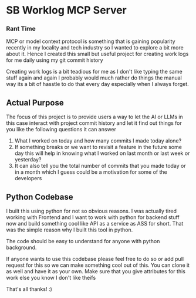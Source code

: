 # SB Worklog MCP Server

### Rant Time
MCP or model context protocol is something that is gaining popularity recently in my locality and tech industry so I wanted to explore a bit more about it. Hence I created this small but useful project for creating work logs for me daily using my git commit history

Creating work logs is a bit teadious for me as I don't like typing the same stuff again and again I probably would much rather do things the manual way its a bit of hasstle to do that every day especially when I always forget.

## Actual Purpose
The focus of this project is to provide users a way to let the AI or LLMs in this case interact with project commit history and let it find out things for you like the following questions it can answer

1. What I worked on today and how many commits I made today alone?
2. If something breaks or we want to revisit a feature in the future some day this will help in knowing what I worked on last month or last week or yesterday?
3. It can also tell you the total number of commits that you made today or in a month which I guess could be a motivation for some of the developers


## Python Codebase
I built this using python for not so obvious reasons. I was actually tired working with Frontend and I want to work with python for backend stuff now and build something cool like API as a service as ASS for short. That was the simple reason why I built this tool in python.

The code should be easy to understand for anyone with python background.

If anyone wants to use this codebase please feel free to do so or add pull request for this so we can make something cool out of this. You can clone it as well and have it as your own. Make sure that you give attributes for this work else you know I don't like theifs


That's all thanks! :)